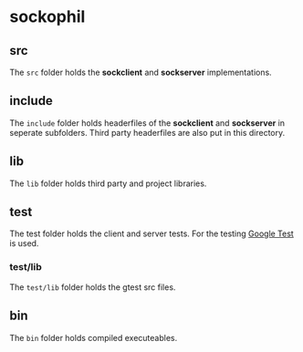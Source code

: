 # sockophil

## src

The `src` folder holds the **sockclient** and **sockserver** implementations.

## include

The `include` folder holds headerfiles of the **sockclient** and **sockserver** in seperate subfolders.
Third party headerfiles are also put in this directory.

## lib

The `lib` folder holds third party and project libraries.

## test

The test folder holds the client and server tests.
For the testing [Google Test](https://github.com/google/googletest) is used.

### test/lib

The `test/lib` folder holds the gtest src files.

## bin

The `bin` folder holds compiled executeables.

